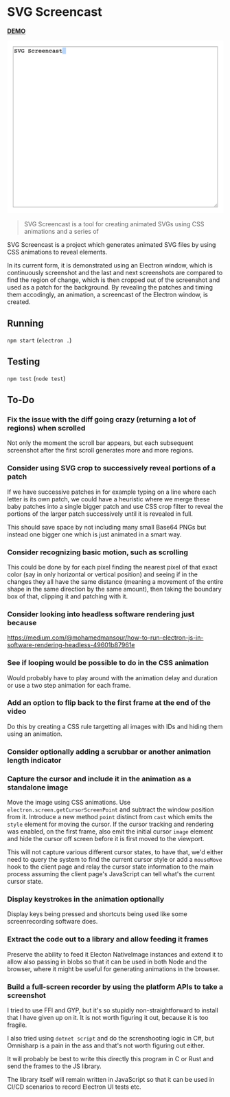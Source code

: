 # SVG Screencast

[**DEMO**](https://tomashubelbauer.github.io/svg-screencast/screencast.svg.html)

![](screencast.svg)

> SVG Screencast is a tool for creating animated SVGs using CSS animations and
> a series of 

SVG Screencast is a project which generates animated SVG files by using CSS
animations to reveal elements.

In its current form, it is demonstrated using an Electron window, which is
continuously screenshot and the last and next screenshots are compared to find
the region of change, which is then cropped out of the screenshot and used as a
patch for the background. By revealing the patches and timing them accodingly,
an animation, a screencast of the Electron window, is created.

## Running

`npm start` (`electron .`)

## Testing

`npm test` (`node test`)

## To-Do

### Fix the issue with the diff going crazy (returning a lot of regions) when scrolled

Not only the moment the scroll bar appears, but each subsequent screenshot after the
first scroll generates more and more regions.

### Consider using SVG crop to successively reveal portions of a patch

If we have successive patches in for example typing on a line
where each letter is its own patch, we could have a heuristic
where we merge these baby patches into a single bigger patch
and use CSS crop filter to reveal the portions of the larger
patch successively until it is revealed in full.

This should save space by not including many small Base64 PNGs
but instead one bigger one which is just animated in a smart
way.

### Consider recognizing basic motion, such as scrolling

This could be done by for each pixel finding the nearest pixel of that exact
color (say in only horizontal or vertical position) and seeing if in the changes
they all have the same distance (meaning a movement of the entire shape in the
same direction by the same amount), then taking the boundary box of that,
clipping it and patching with it.

### Consider looking into headless software rendering just because

https://medium.com/@mohamedmansour/how-to-run-electron-js-in-software-rendering-headless-49601b87961e

### See if looping would be possible to do in the CSS animation

Would probably have to play around with the animation delay and duration or use
a two step animation for each frame.

### Add an option to flip back to the first frame at the end of the video

Do this by creating a CSS rule targetting all images with IDs and hiding them
using an animation.

### Consider optionally adding a scrubbar or another animation length indicator

### Capture the cursor and include it in the animation as a standalone image

Move the image using CSS animations.
Use `electron.screen.getCursorScreenPoint` and subtract the window position from
it. Introduce a new method `point` distinct from `cast` which emits the `style`
element for moving the cursor. If the cursor tracking and rendering was enabled,
on the first frame, also emit the initial cursor `image` element and hide the
cursor off screen before it is first moved to the viewport.

This will not capture various different cursor states, to have that, we'd either
need to query the system to find the current cursor style or add a `mouseMove`
hook to the client page and relay the cursor state information to the main
process assuming the client page's JavaScript can tell what's the current cursor
state.

### Display keystrokes in the animation optionally

Display keys being pressed and shortcuts being used like some screenrecording
software does.

### Extract the code out to a library and allow feeding it frames

Preserve the ability to feed it Electon NativeImage instances and extend it to
allow also passing in blobs so that it can be used in both Node and the browser,
where it might be useful for generating animations in the browser.

### Build a full-screen recorder by using the platform APIs to take a screenshot

I tried to use FFI and GYP, but it's so stupidly non-straightforward to install
that I have given up on it. It is not worth figuring it out, because it is too
fragile.

I also tried using `dotnet script` and do the screnshooting logic in C#, but
Omnisharp is a pain in the ass and that's not worth figuring out either.

It will probably be best to write this directly this program in C or Rust and
send the frames to the JS library.

The library itself will remain written in JavaScript so that it can be used in
CI/CD scenarios to record Electron UI tests etc.
